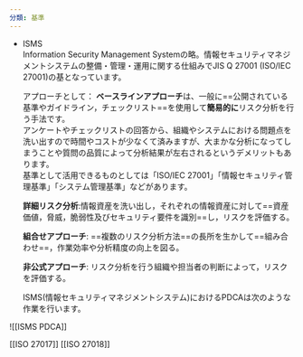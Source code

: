 ```yaml
---
分類: 基準
---
```


- ISMS  
    Information Security Management Systemの略。情報セキュリティマネジメントシステムの整備・管理・運用に関する仕組みでJIS Q 27001 (ISO/IEC 27001)の基となっています。
    
    アプローチとして：
    **ベースラインアプローチ**は、一般に==公開されている基準やガイドライン，チェックリスト==を使用して**簡易的に**リスク分析を行う手法です。  
	アンケートやチェックリストの回答から、組織やシステムにおける問題点を洗い出すので時間やコストが少なくて済みますが、大まかな分析になってしまうことや質問の品質によって分析結果が左右されるというデメリットもあります。  
	基準として活用できるものとしては「ISO/IEC 27001」「情報セキュリティ管理基準」「システム管理基準」などがあります。
	
	**詳細リスク分析**:情報資産を洗い出し，それぞれの情報資産に対して==資産価値，脅威，脆弱性及びセキュリティ要件を識別==し，リスクを評価する。
	
	**組合せアプローチ**:
	==複数のリスク分析方法==の長所を生かして==組み合わせ==，作業効率や分析精度の向上を図る。
	
	**非公式アプローチ**:
	リスク分析を行う組織や担当者の判断によって，リスクを評価する。
	
	ISMS(情報セキュリティマネジメントシステム)におけるPDCAは次のような作業を行います。

![[ISMS PDCA]]

[[ISO 27017]]
[[ISO 27018]]